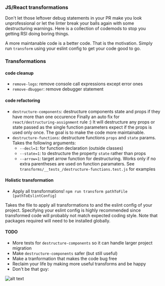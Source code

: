 ### JS/React transformations 
Don't let those leftover debug statements in your PR make you look unprofessional or let the linter break your balls again 
with some destructuring warnings. Here is a collection of codemods to stop you getting RSI doing boring things.

A more maintanable code is a better code. That is the motivation. Simply run `transform` using your eslint config to get 
 your code good to go.
 
### Transformations

#### code cleanup
- `remove-logs`: remove console call expressions except error ones
- `remove-dbugger`: remove debugger statement

#### code refactoring

- `destructure-components`: destructure components state and props if they have more than one occurence
Finally an auto fix for `react/destructuring-assignment` rule :)
It will destructure any props or state passed as the single function parameters expect if the props is used only once.
The goal is to make the code more maintainable.
- `destructure-functions`: destructure functions `props` and `state` params. Takes the following arguments:
  - `--decl=1`: for function declaration (outside classes)
  - `--state=1`: to destructure the property `state` rather than props
  - `--arrow=1`: target arrow function for destructuring. Works only if no extra parentheses are used on function paramaters.
See `transforms/__tests_/destructure-functions.test.js` for examples

#### Holistic transformation
- Apply all transformations! `npm run transform pathToFile [pathToEslintConfig]`

Takes the file to apply all transformations to and the eslint config of your project.
Specifying your eslint config is highly recommended since transformed code will probably not match expected coding style. Note that
packages required will need to be installed globally.

#### TODO
- More tests for `destructure-components` so it can handle larger project migration
- Make `destructure-components` safer (but still useful)
- Make a tranformation that makes the code bug free
- Reclaim your life by making more useful transforms and be happy
- Don't be that guy:

![alt text](https://quotesaga-img.s3.amazonaws.com/quote/QS_f8e7407af906410e8edd8d320d0f795c.jpg)
 
